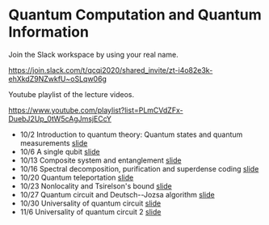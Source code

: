 # Quantum Computation and Quantum Information

Join the Slack workspace by using your real name.

https://join.slack.com/t/qcqi2020/shared_invite/zt-i4o82e3k-ehXkdZ9NZwkfU~oSLqw06g

Youtube playlist of the lecture videos.

https://www.youtube.com/playlist?list=PLmCVdZFx-DuebJ2Up_0tW5cAgJmsjECcY

* 10/2 Introduction to quantum theory: Quantum states and quantum measurements [slide](/tex/01_states_measurements.pdf)
* 10/6 A single qubit [slide](/tex/02_1qubit.pdf)
* 10/13 Composite system and entanglement [slide](/tex/03_joint.pdf)
* 10/16 Spectral decomposition, purification and superdense coding [slide](/tex/04_mixed_state.pdf)
* 10/20 Quantum teleportation [slide](/tex/05_teleportation.pdf)
* 10/23 Nonlocality and Tsirelson's bound [slide](/tex/06_nonlocality.pdf)
* 10/27 Quantum circuit and Deutsch--Jozsa algorithm [slide](/tex/07_Deutsch.pdf)
* 10/30 Universality of quantum circuit [slide](/tex/08_Universality.pdf)
* 11/6 Universality of quantum circuit 2 [slide](/tex/09_Universality2.pdf)
